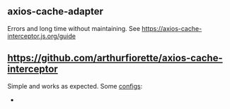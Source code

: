 ## axios-cache-adapter

Errors and long time without maintaining.
See https://axios-cache-interceptor.js.org/guide

## https://github.com/arthurfiorette/axios-cache-interceptor

Simple and works as expected. Some [configs](https://axios-cache-interceptor.js.org/config):

-
